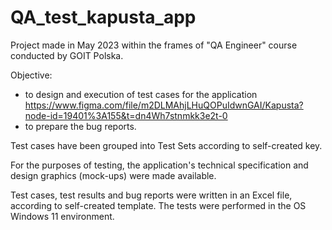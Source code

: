 # QA_test_kapusta_app
Project made in May 2023 within the frames of "QA Engineer" course conducted by GOIT Polska.

Objective:
- to design and execution of test cases for the application https://www.figma.com/file/m2DLMAhjLHuQOPuIdwnGAI/Kapusta?node-id=19401%3A155&t=dn4Wh7stnmkk3e2t-0
- to prepare the bug reports.

Test cases have been grouped into Test Sets according to self-created key.

For the purposes of testing, the application's technical specification and design graphics (mock-ups) were made available.

Test cases, test results and bug reports were written in an Excel file, according to self-created template. The tests were performed in the OS Windows 11 environment.
